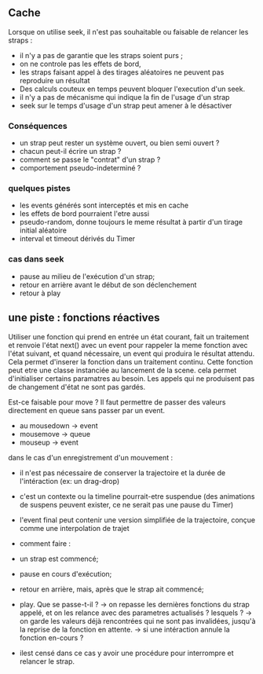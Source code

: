 ## Cache

Lorsque on utilise seek, il n'est pas souhaitable ou faisable de relancer les straps :

- il n'y a pas de garantie que les straps soient purs ;
- on ne controle pas les effets de bord,
- les straps faisant appel à des tirages aléatoires ne peuvent pas reproduire un résultat
- Des calculs couteux en temps peuvent bloquer l'execution d'un seek.
- il n'y a pas de mécanisme qui indique la fin de l'usage d'un strap
- seek sur le temps d'usage d'un strap peut amener à le désactiver

### Conséquences

- un strap peut rester un système ouvert, ou bien semi ouvert ?
- chacun peut-il écrire un strap ?
- comment se passe le "contrat" d'un strap ?
- comportement pseudo-indeterminé ?

### quelques pistes

- les events générés sont interceptés et mis en cache
- les effets de bord pourraient l'etre aussi
- pseudo-random, donne toujours le meme résultat à partir d'un tirage initial aléatoire
- interval et timeout dérivés du Timer

### cas dans seek

- pause au milieu de l'exécution d'un strap;
- retour en arrière avant le début de son déclenchement
- retour à play

## une piste : fonctions réactives

Utiliser une fonction qui prend en entrée un état courant, fait un traitement et renvoie l'état next() avec un event pour rappeler la meme fonction avec l'état suivant, et quand nécessaire, un event qui produira le résultat attendu.
Cela permet d'inserer la fonction dans un traitement continu.
Cette fonction peut etre une classe instanciée au lancement de la scene. cela permet d'initialiser certains paramatres au besoin.
Les appels qui ne produisent pas de changement d'état ne sont pas gardés.

Est-ce faisable pour move ?
Il faut permettre de passer des valeurs directement en queue sans passer par un event.

- au mousedown -> event
- mousemove -> queue
- mouseup -> event

dans le cas d'un enregistrement d'un mouvement :

- il n'est pas nécessaire de conserver la trajectoire et la durée de l'intéraction (ex: un drag-drop)
- c'est un contexte ou la timeline pourrait-etre suspendue (des animations de suspens peuvent exister, ce ne serait pas une pause du Timer)
- l'event final peut contenir une version simplifiée de la trajectoire, conçue comme une interpolation de trajet

- comment faire :
- un strap est commencé;
- pause en cours d'exécution;
- retour en arrière, mais, après que le strap ait commencé;
- play. Que se passe-t-il ?
  -> on repasse les dernières fonctions du strap appelé, et on les relance avec des parametres actualisés ? lesquels ?
  -> on garde les valeurs déjà rencontrées qui ne sont pas invalidées, jusqu'à la reprise de la fonction en attente.
  -> si une intéraction annule la fonction en-cours ?
- ilest censé dans ce cas y avoir une procédure pour interrompre et relancer le strap.
